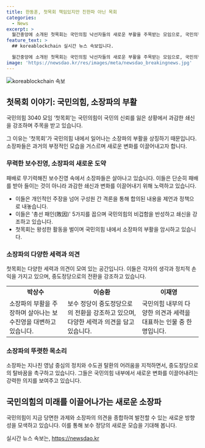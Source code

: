 ```yaml
---
title: 한동훈, 첫목회 책임있지만 친한파 아닌 목회
categories:
  - News
excerpt: >
  월간중앙에 소개된 첫목회는 국민의힘 낙선자들의 새로운 부활을 주목받는 모임으로, 국민의힘의 무기력한 모습에 실망한 국민들을 대변하고 있다. 이들은 당내 단일지도체제를 반대하며 집단지도체제를 주장하고 대통령실의 관료주의를 비판했다. 또한, 미래세대의 무기력함과 보수 정당의 불안정한 모습에 대한 우려를 제기하며, 대부분의 구성원은 수도권 출마 경험이 있는 중도층 유권자의 특성과 고민을 고려하고 있다. 이들은 공감을 먼저하고 정론을 말해야 한다는 입장을 제시하고 있으며, 경직된 정부의 태도와 보수 정치 세력의 태도를 비판하고 있다. 첫목회는 한동훈 전 비대위원장의 복귀를 불허하며, 당의 재건을 위한 새로운 시도로 주목받고 있다.
feature_text: >
  ## koreablockchain 실시간 뉴스 속보입니다.

  월간중앙에 소개된 첫목회는 국민의힘 낙선자들의 새로운 부활을 주목받는 모임으로, 국민의힘의 무기력한 모습에 실망한 국민들을 대변하고 있다. 이들은 당내 단일지도체제를 반대하며 집단지도체제를 주장하고 대통령실의 관료주의를 비판했다. 또한, 미래세대의 무기력함과 보수 정당의 불안정한 모습에 대한 우려를 제기하며, 대부분의 구성원은 수도권 출마 경험이 있는 중도층 유권자의 특성과 고민을 고려하고 있다. 이들은 공감을 먼저하고 정론을 말해야 한다는 입장을 제시하고 있으며, 경직된 정부의 태도와 보수 정치 세력의 태도를 비판하고 있다. 첫목회는 한동훈 전 비대위원장의 복귀를 불허하며, 당의 재건을 위한 새로운 시도로 주목받고 있다.
image: 'https://newsdao.kr/res/images/meta/newsdao_breakingnews.jpg'
---
```


<p><img src="https://newsdao.kr/res/images/meta/newsdao_breakingnews.jpg" alt="koreablockchain 속보" /></p>

<h2 data-ke-size="size26">첫목회 이야기: 국민의힘, 소장파의 부활</h2>

<p data-ke-size="size16">국민의힘 3040 모임 ‘첫목회’는 국민의힘이 국민의 신뢰를 잃은 상황에서 과감한 쇄신을 강조하며 주목을 받고 있습니다.</p>

<p data-ke-size="size16">그 이유는 '첫목회'가 국민의힘 내에서 일어나는 소장파의 부활을 상징하기 때문입니다. 소장파들은 과거의 부정적인 모습을 거스르며 새로운 변화를 이끌어내고자 합니다.</p>

<h3 data-ke-size="size24">무력한 보수진영, 소장파의 새로운 도약</h3>

<p data-ke-size="size16">패배로 무기력해진 보수진영 속에서 소장파들은 살아나고 있습니다. 이들은 단순히 패배를 받아 들이는 것이 아니라 과감한 쇄신과 변화를 이끌어내기 위해 노력하고 있습니다.</p>

<ul>
    <li>이들은 개인적인 주장을 넘어 구성원 간 격론을 통해 합의된 내용을 제언과 정책으로 내놓습니다.</li>
    <li>이들은 '총선 패인(敗因)' 5가지를 꼽으며 국민의힘의 비겁함을 반성하고 쇄신을 강조하고 있습니다.</li>
    <li>첫목회는 왕성한 활동을 벌이며 국민의힘 내에서 소장파의 부활을 암시하고 있습니다.</li>
</ul>

<h3 data-ke-size="size24">소장파의 다양한 세력과 의견</h3>

<p data-ke-size="size16">첫목회는 다양한 세력과 의견이 모여 있는 공간입니다. 이들은 각자의 생각과 정치적 손익을 가지고 있으며, 중도정당으로의 전환을 강조하고 있습니다.</p>

<table>
  <tr>
    <td style="text-align: center; height: 17px;"><b>박상수</b></td>
    <td style="text-align: center; height: 17px;"><b>이승환</b></td>
    <td style="text-align: center; height: 17px;"><b>이재영</b></td>
  </tr>
  <tr>
    <td>소장파의 부활을 주장하며 살아나는 보수진영을 대변하고 있습니다.</td>
    <td>보수 정당이 중도정당으로의 전환을 강조하고 있으며, 다양한 세력과 의견을 담고 있습니다.</td>
    <td>국민의힘 내부의 다양한 의견과 세력을 대표하는 인물 중 한 명입니다.</td>
  </tr>
</table>

<h3 data-ke-size="size24">소장파의 뚜렷한 목소리</h3>

<p data-ke-size="size16">소장파는 지나친 영남 중심의 정치와 수도권 탈환의 어려움을 지적하면서, 중도정당으로의 탈바꿈을 촉구하고 있습니다. 그들은 국민의힘 내부에서 새로운 변화를 이끌어내려는 강력한 의지를 보여주고 있습니다.</p>

<h2 data-ke-size="size26">국민의힘의 미래를 이끌어나가는 새로운 소장파</h2>

<p data-ke-size="size16">국민의힘이 지금 당면한 과제와 소장파의 의견을 종합하여 발전할 수 있는 새로운 방향성을 모색하고 있습니다. 이를 통해 보수 정당의 새로운 모습을 기대해 봅니다.</p>
실시간 뉴스 속보는, <a href="https://newsdao.kr" rel="dofollow">https://newsdao.kr</a>


